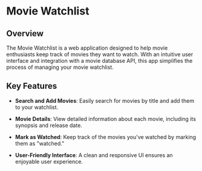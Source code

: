# Movie Watchlist

## Overview

The Movie Watchlist is a web application designed to help movie enthusiasts keep track of movies they want to watch. With an intuitive user interface and integration with a movie database API, this app simplifies the process of managing your movie watchlist.

## Key Features

- **Search and Add Movies**: Easily search for movies by title and add them to your watchlist.

- **Movie Details**: View detailed information about each movie, including its synopsis and release date.

- **Mark as Watched**: Keep track of the movies you've watched by marking them as "watched."

- **User-Friendly Interface**: A clean and responsive UI ensures an enjoyable user experience.
